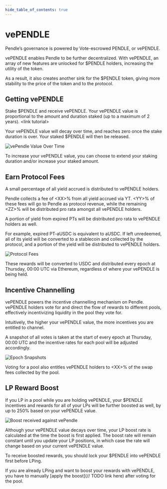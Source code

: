 ```yaml
---
hide_table_of_contents: true
---
```


# vePENDLE

Pendle’s governance is powered by Vote-escrowed PENDLE, or vePENDLE.

vePENDLE enables Pendle to be further decentralized. With vePENDLE, an array of new features are unlocked for $PENDLE holders, increasing the utility of the token.

As a result, it also creates another sink for the $PENDLE token, giving more stability to the price of the token and to the protocol.

## Getting vePENDLE

Stake $PENDLE and receive vePENDLE. Your vePENDLE value is proportional to the amount and duration staked (up to a maximum of 2 years). &lt;link tutorial>

Your vePENDLE value will decay over time, and reaches zero once the stake duration is over. Your staked $PENDLE will then be released.

![vePendle Value Over Time](/img/governance/vependle_value.jpg "vePendle Value Over Time")

To increase your vePENDLE value, you can choose to extend your staking duration and/or increase your staked amount.

## Earn Protocol Fees

A small percentage of all yield accrued is distributed to vePENDLE holders.

Pendle collects a fee of &lt;XX>% from all yield accrued via YT. &lt;YY>% of these fees will go to Pendle as protocol revenue, while the remaining &lt;ZZ>% will be distributed pro rata amongst all vePENDLE holders.

A portion of yield from expired PTs will be distributed pro rata to vePENDLE holders as well.

For example, expired PT-aUSDC is equivalent to aUSDC. If left unredeemed, all of its yield will be converted to a stablecoin and collected by the protocol, and a portion of the yield will be distributed to vePENDLE holders.

![Protocol Fees](/img/governance/protocol_fees.jpg "Protocol Fees")

These rewards will be converted to USDC and distributed every epoch at Thursday, 00:00 UTC via Ethereum, regardless of where your vePENDLE is being held.

## Incentive Channelling

vePENDLE powers the incentive channelling mechanism on Pendle. vePENDLE holders vote for and direct the flow of rewards to different pools, effectively incentivizing liquidity in the pool they vote for.

Intuitively, the higher your vePENDLE value, the more incentives you are entitled to channel.

A snapshot of all votes is taken at the start of every epoch at Thursday, 00:00 UTC and the incentive rates for each pool will be adjusted accordingly.

![Epoch Snapshots](/img/governance/epoch_snapshots.png "Epoch Snapshots")

Voting for a pool also entitles vePENDLE holders to &lt;XX>% of the swap fees collected by the pool.

## LP Reward Boost

If you LP in a pool while you are holding vePENDLE, your $PENDLE incentives and rewards for all of your LPs will be further boosted as well, by up to 250% based on your vePENDLE value.

![Boost received against vePendle](/img/governance/vependle_boost.jpg "Boost received against vePendle")

Although your vePENDLE value decays over time, your LP boost rate is calculated at the time the boost is first applied. The boost rate will remain constant until you update your LP positions, in which case the rate will change based on your current vePENDLE value.

To receive boosted rewards, you should lock your $PENDLE into vePENDLE first before LPing.

If you are already LPing and want to boost your rewards with vePENDLE, you have to manually [apply the boost](// TODO link here) after voting for the pool.
